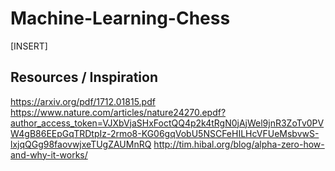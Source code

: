 # Machine-Learning-Chess
[INSERT]

## Resources / Inspiration
https://arxiv.org/pdf/1712.01815.pdf
https://www.nature.com/articles/nature24270.epdf?author_access_token=VJXbVjaSHxFoctQQ4p2k4tRgN0jAjWel9jnR3ZoTv0PVW4gB86EEpGqTRDtpIz-2rmo8-KG06gqVobU5NSCFeHILHcVFUeMsbvwS-lxjqQGg98faovwjxeTUgZAUMnRQ
http://tim.hibal.org/blog/alpha-zero-how-and-why-it-works/
